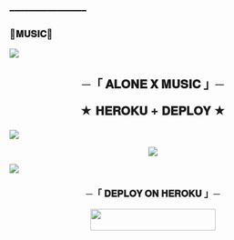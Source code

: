 ━━━━━━━━━━━━━━━━
### 🌷𝐌𝐔𝐒𝐈𝐂🌷

<!--
**_l** is a ✨ _special_ ✨ repository because its `README.md` (this file) appears on your GitHub profile.


<p align="center">
    <b>ᴠɪsɪᴛᴏʀs</b><br>
 -->    <img align="middle" src="https://profile-counter.glitch.me/_ll_SARKAR_BABE_ll/count.svg" />
</p>




<h2 align="center">
    ─「 𝐀𝐋𝐎𝐍𝐄 𝐗 𝐌𝐔𝐒𝐈𝐂 」─

★ 𝐇𝐄𝐑𝐎𝐊𝐔 + 𝐃𝐄𝐏𝐋𝐎𝐘 ★
</h2>
<img src="https://readme-typing-svg.herokuapp.com?color=FF0000&width=420&lines=💥𝐃𝐄𝐏𝐋𝐎𝐘+𝐎𝐍+𝐇𝐄𝐑𝐎𝐊𝐔💥;⚡+𝐍𝐎+𝐇𝐄𝐑𝐎𝐊𝐔+𝐁𝐀𝐍+𝐁𝐀𝐁𝐘+𝐅𝐔𝐋𝐋+𝐒𝐀𝐅𝐄+𝐑𝐄𝐏𝐎+📍+𝐑𝐄𝐏𝐎+𝐄𝐃𝐈𝐓+𝐒𝐀𝐑𝐊𝐀𝐑+𝐎𝐏𝐏+🎭">
<p align="center">
  <img src="https:https://te.legra.ph/file/52792e7acc085c69eeb14.jpg">
</p>
<img src="https://readme-typing-svg.herokuapp.com?color=FF0000&width=420&lines=💥+𝐌𝐘+𝐁𝐎𝐓+➣ [❛-𝐑α∂нα᭄ [🚩] Ɽoboʈ 🎸](https://t.me/op_best_besties_bot)**



<img src="https://readme-typing-svg.herokuapp.com?color=FF0000&width=420&lines=🔥𝗙𝗢𝗥𝗞+𝗧𝗛𝗜𝗦+𝗥𝗘𝗣𝗢+𝗙𝗜𝗥𝗦𝗧𝗟𝗬🔥">


<h3 align="center">
    ─「 𝐃𝐄𝐏𝐋𝐎𝐘 𝐎𝐍 𝐇𝐄𝐑𝐎𝐊𝐔 」─
</h3>

<p align="center"><a href="https://dashboard.heroku.com/new?template=https://github.com/HackerXNetwork/HACKER-X-MUSIC"> <img src="https://img.shields.io/badge/Deploy%20On%20Heroku-black?style=for-the-badge&logo=heroku" width="220" height="38.45"/></a></p>

<h3 align="center">
